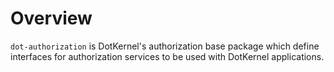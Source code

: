 # Overview

`dot-authorization` is DotKernel's authorization base package which define interfaces for authorization services to be used with DotKernel applications.

